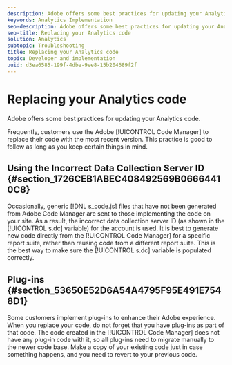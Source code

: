 ```yaml
---
description: Adobe offers some best practices for updating your Analytics code.
keywords: Analytics Implementation
seo-description: Adobe offers some best practices for updating your Analytics code.
seo-title: Replacing your Analytics code
solution: Analytics
subtopic: Troubleshooting
title: Replacing your Analytics code
topic: Developer and implementation
uuid: d3ea6585-199f-4dbe-9ee8-15b204689f2f
---
```


# Replacing your Analytics code

Adobe offers some best practices for updating your Analytics code.

Frequently, customers use the Adobe [!UICONTROL Code Manager] to replace their code with the most recent version. This practice is good to follow as long as you keep certain things in mind.

## Using the Incorrect Data Collection Server ID {#section_1726CEB1ABEC408492569B06664410C8}

Occasionally, generic [!DNL s_code.js] files that have not been generated from Adobe Code Manager are sent to those implementing the code on your site. As a result, the incorrect data collection server ID (as shown in the [!UICONTROL s.dc] variable) for the account is used. It is best to generate new code directly from the [!UICONTROL Code Manager] for a specific report suite, rather than reusing code from a different report suite. This is the best way to make sure the [!UICONTROL s.dc] variable is populated correctly.

## Plug-ins {#section_53650E52D6A54A4795F95E491E7548D1}

Some customers implement plug-ins to enhance their Adobe experience. When you replace your code, do not forget that you have plug-ins as part of that code. The code created in the [!UICONTROL Code Manager] does not have any plug-in code with it, so all plug-ins need to migrate manually to the newer code base. Make a copy of your existing code just in case something happens, and you need to revert to your previous code. 
